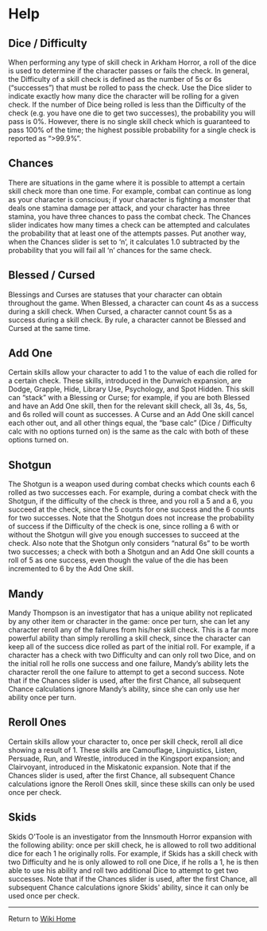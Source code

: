 # Help #

## Dice / Difficulty ##
When performing any type of skill check in Arkham Horror, a roll of the dice is used to determine if the character passes or fails the check.  In general, the Difficulty of a skill check is defined as the number of 5s or 6s (“successes”) that must be rolled to pass the check.  Use the Dice slider to indicate exactly how many dice the character will be rolling for a given check.  If the number of Dice being rolled is less than the Difficulty of the check (e.g. you have one die to get two successes), the probability you will pass is 0%.  However, there is no single skill check which is guaranteed to pass 100% of the time; the highest possible probability for a single check is reported as “>99.9%”.

## Chances ##
There are situations in the game where it is possible to attempt a certain skill check more than one time.  For example, combat can continue as long as your character is conscious; if your character is fighting a monster that deals one stamina damage per attack, and your character has three stamina, you have three chances to pass the combat check.  The Chances slider indicates how many times a check can be attempted and calculates the probability that at least one of the attempts passes.  Put another way, when the Chances slider is set to ‘n’, it calculates 1.0 subtracted by the probability that you will fail all ‘n’ chances for the same check.

## Blessed / Cursed ##
Blessings and Curses are statuses that your character can obtain throughout the game.  When Blessed, a character can count 4s as a success during a skill check.  When Cursed, a character cannot count 5s as a success during a skill check.  By rule, a character cannot be Blessed and Cursed at the same time.

## Add One ##
Certain skills allow your character to add 1 to the value of each die rolled for a certain check.  These skills, introduced in the Dunwich expansion, are Dodge, Grapple, Hide, Library Use, Psychology, and Spot Hidden.  This skill can “stack” with a Blessing or Curse; for example, if you are both Blessed and have an Add One skill, then for the relevant skill check, all 3s, 4s, 5s, and 6s rolled will count as successes.  A Curse and an Add One skill cancel each other out, and all other things equal, the “base calc” (Dice / Difficulty calc with no options turned on) is the same as the calc with both of these options turned on.

## Shotgun ##
The Shotgun is a weapon used during combat checks which counts each 6 rolled as two successes each.  For example, during a combat check with the Shotgun, if the difficulty of the check is three, and you roll a 5 and a 6, you succeed at the check, since the 5 counts for one success and the 6 counts for two successes.  Note that the Shotgun does not increase the probability of success if the Difficulty of the check is one, since rolling a 6 with or without the Shotgun will give you enough successes to succeed at the check.  Also note that the Shotgun only considers “natural 6s” to be worth two successes; a check with both a Shotgun and an Add One skill counts a roll of 5 as one success, even though the value of the die has been incremented to 6 by the Add One skill.

## Mandy ##
Mandy Thompson is an investigator that has a unique ability not replicated by any other item or character in the game: once per turn, she can let any character reroll any of the failures from his/her skill check.  This is a far more powerful ability than simply rerolling a skill check, since the character can keep all of the success dice rolled as part of the initial roll.  For example, if a character has a check with two Difficulty and can only roll two Dice, and on the initial roll he rolls one success and one failure, Mandy’s ability lets the character reroll the one failure to attempt to get a second success.  Note that if the Chances slider is used, after the first Chance, all subsequent Chance calculations ignore Mandy’s ability, since she can only use her ability once per turn.

## Reroll Ones ##
Certain skills allow your character to, once per skill check, reroll all dice showing a result of 1.  These skills are Camouflage, Linguistics, Listen, Persuade, Run, and Wrestle, introduced in the Kingsport expansion; and Clairvoyant, introduced in the Miskatonic expansion.  Note that if the Chances slider is used, after the first Chance, all subsequent Chance calculations ignore the Reroll Ones skill, since these skills can only be used once per check.

## Skids ##
Skids O'Toole is an investigator from the Innsmouth Horror expansion with the following ability: once per skill check, he is allowed to roll two additional dice for each 1 he originally rolls. For example, if Skids has a skill check with two Difficulty and he is only allowed to roll one Dice, if he rolls a 1, he is then able to use his ability and roll two additional Dice to attempt to get two successes. Note that if the Chances slider is used, after the first Chance, all subsequent Chance calculations ignore Skids' ability, since it can only be used once per check.


---

Return to [Wiki Home](ArkhamCalc.md)